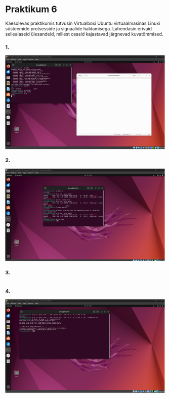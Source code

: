 # Praktikum 6

Käesolevas praktikumis tutvusin Virtualboxi Ubuntu virtuaalmasinas Linuxi süsteemide protsesside ja signaalide haldamisega. Lahendasin erivaid sellealaseid ülesandeid, millest osasid kajastavad järgnevad kuvatõmmised.

### 1.
![pilt1](https://github.com/JoosepTT/Operatsioonisysteemide_praktikumid/blob/main/Pildid/Screenshot%202024-10-26%20201119.png?raw=true)

### 2.
![pilt2](https://github.com/JoosepTT/Operatsioonisysteemide_praktikumid/blob/main/Pildid/Screenshot%202024-10-27%20012304.png?raw=true)

### 3.
```ps -axu | grep daemon | tr -s ' ' | cut -d ' ' -f 11-
```

### 4.
![pilt3](https://github.com/JoosepTT/Operatsioonisysteemide_praktikumid/blob/main/Pildid/Screenshot%202024-10-27%20024044.png?raw=true)

